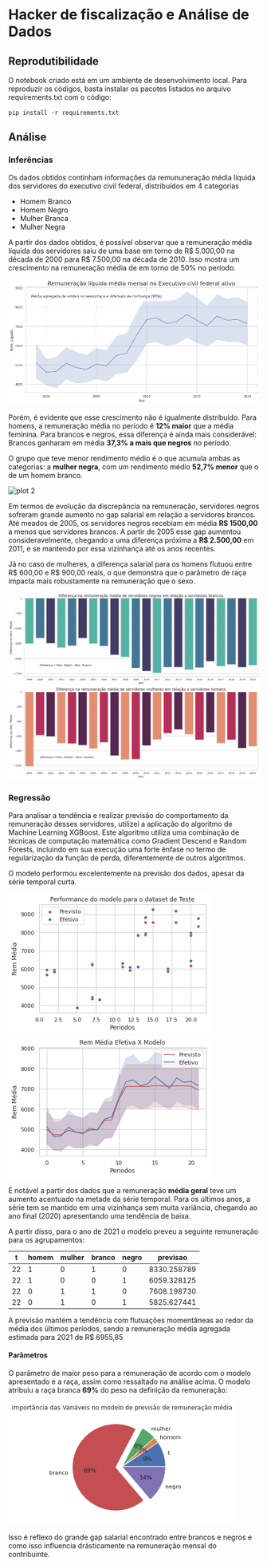 # Hacker de fiscalização e Análise de Dados

## Reprodutibilidade

O notebook criado está em um ambiente de desenvolvimento local. Para reproduzir os códigos, basta instalar os pacotes listados no arquivo requirements.txt com o código:

```
pip install -r requirements.txt
```
## Análise
### Inferências

Os dados obtidos continham informações da remununeração média líquida dos servidores do executivo civil federal, distribuídos em 4 categorias

- Homem Branco
- Homem Negro
- Mulher Branca
- Mulher Negra

A partir dos dados obtidos, é possível observar que a remuneração média líquida dos servidores saiu de uma base em torno de R$ 5.000,00 na década de 2000 para R$ 7.500,00 na década de 2010. Isso mostra um crescimento na remuneração média de em torno de 50% no período.

![](plots/Rem_Executivo_civil.png)


Porém, é evidente que esse crescimento não é igualmente distribuído. Para homens, a remuneração média no período é **12% maior** que a média feminina. Para brancos e negros, essa diferença é ainda mais considerável: Brancos ganharam em média **37,3% a mais que negros** no período.

O grupo que teve menor rendimento médio é o que acumula ambas as categorias: a **mulher negra**, com um rendimento médio **52,7% menor** que o de um homem branco.

![plot 2](plots/rem_média_categoria.png#gh-light-mode-only)

Em termos de evolução da discrepância na remuneração, servidores negros sofreram grande aumento no gap salarial em relação a servidores brancos. Até meados de 2005, os servidores negros recebiam em média **RS 1500,00** a menos que servidores brancos. A partir de 2005 esse gap aumentou consideravelmente, chegando a uma diferença próxima a **R$ 2.500,00** em 2011, e se mantendo por essa vizinhança até os anos recentes.

Já no caso de mulheres, a diferença salarial para os homens flutuou entre R$ 600,00 e R$ 900,00 reais, o que demonstra que o parâmetro de raça impacta mais robustamente na remuneração que o sexo.

![plot 3](plots/diferenca_rem.png#gh-light-mode-only)

### Regressão

Para analisar a tendência e realizar previsão do comportamento da remuneração desses servidores, utilizei a aplicação do algoritmo de Machine Learning XGBoost. Este algoritmo utiliza uma combinação de técnicas de computação matemática como Gradient Descend e Random Forests, incluindo em sua execução uma forte ênfase no termo de regularização da função de perda, diferentemente de outros algoritmos. 

O modelo performou excelentemente na previsão dos dados, apesar da série temporal curta.

![plot 4](plots/performance.png#gh-light-mode-only)
![plot 5](plots/efetivoxmodelo.png#gh-light-mode-only)

É notável a partir dos dados que a remuneração **média geral** teve um aumento acentuado na metade da série temporal. Para os últimos anos, a série tem se mantido em uma vizinhança sem muita variância, chegando ao ano final (2020) apresentando uma tendência de baixa. 

A partir disso, para o ano de 2021 o modelo preveu a seguinte remuneração para os agrupamentos:

| t  | homem | mulher | branco | negro | previsao      |
| -- | ----- | ------ | ------ | ----- | ------------- |
| 22 | 1     | 0      | 1      | 0     | 8330.258789|
| 22 | 1     | 0      | 0      | 1     | 6059.328125 |
| 22 | 0     | 1      | 1      | 0     | 7608.198730 |
| 22 | 0     | 1      | 0      | 1     | 5825.627441 |

A previsão mantém a tendência com flutuações momentâneas ao redor da média dos últimos períodos, sendo a remuneração média agregada estimada para 2021 de R$ 6955,85

#### Parâmetros
O parâmetro de maior peso para a remuneração de acordo com o modelo apresentado é a raça, assim como ressaltado na análise acima. O modelo atribuiu a raça branca **69%** do peso na definição da remuneração:

![plot 6](plots/MODELO-Peso.png#gh-light-mode-only)

Isso é reflexo do grande gap salarial encontrado entre brancos e negros e como isso influencia drásticamente na remuneração mensal do contribuinte.
